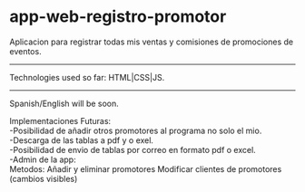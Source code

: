 # app-web-registro-promotor
Aplicacion para registrar todas mis ventas y comisiones de promociones de eventos.

*********************************
Technologies used so far: HTML|CSS|JS.
*********************************
Spanish/English will be soon.

Implementaciones Futuras: <br>
 -Posibilidad de añadir otros promotores al programa no solo el mio. <br>
 -Descarga de las tablas a pdf y o exel.<br>
 -Posibilidad de envio de tablas por correo en formato pdf o excel. <br>
 -Admin de la app:  
                  Metodos: Añadir y eliminar promotores
                           Modificar clientes de promotores (cambios visibles)
 

